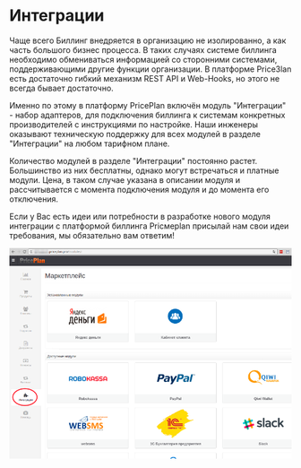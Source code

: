 # Интеграции



Чаще всего Биллинг внедряется в организацию не изолированно, а как часть большого бизнес процесса. В таких случаях системе биллинга необходимо обмениваться информацией со сторонними системами, поддерживающими другие функции организации. В платформе PriceЗlan есть достаточно гибкий механизм REST API и Web-Hooks, но этого не всегда бывает достаточно. 

Именно по этому в платформу PricePlan включён модуль "Интеграции" - набор адаптеров, для подключения биллинга к системам конкретных производителей с инструкциями по настройке. Наши инженеры оказывают техническую поддержку для всех модулей в разделе "Интеграции" на любом тарифном плане.

Количество модулей в разделе "Интеграции" постоянно растет. Большинство из них бесплатны, однако могут встречаться и платные модули. Цена, в таком случае указана в описании модуля и рассчитывается с момента подключения модуля и до момента его отключения.   

Если у Вас есть идеи или потребности в разработке нового модуля интеграции с платформой биллинга Pricмeplan присылай нам свои идеи  требования, мы обязательно вам ответим!

![](integrations.png)

